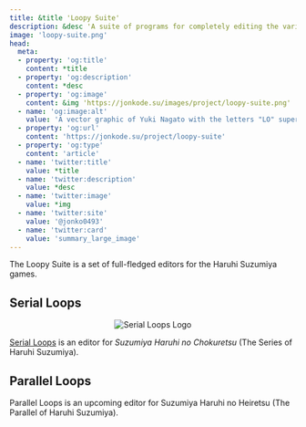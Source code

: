 ```yaml
---
title: &title 'Loopy Suite'
description: &desc 'A suite of programs for completely editing the various Haruhi Suzumiya games.'
image: 'loopy-suite.png'
head:
  meta:
  - property: 'og:title'
    content: *title
  - property: 'og:description'
    content: *desc
  - property: 'og:image'
    content: &img 'https://jonkode.su/images/project/loopy-suite.png'
  - name: 'og:image:alt'
    value: 'A vector graphic of Yuki Nagato with the letters "LO" superimposed'
  - property: 'og:url'
    content: 'https://jonkode.su/project/loopy-suite'
  - property: 'og:type'
    content: 'article'
  - name: 'twitter:title'
    value: *title
  - name: 'twitter:description'
    value: *desc
  - name: 'twitter:image'
    value: *img
  - name: 'twitter:site'
    value: '@jonko0493'
  - name: 'twitter:card'
    value: 'summary_large_image'
---
```


The Loopy Suite is a set of full-fledged editors for the Haruhi Suzumiya games.

## Serial Loops
<center>
  <img src="/images/project/serial-loops.png" alt="Serial Loops Logo" class="small-image">
</center>

[Serial Loops](https://haroohie.club/chokuretsu/serial-loops) is an editor for _Suzumiya Haruhi no Chokuretsu_ (The Series of Haruhi Suzumiya).

## Parallel Loops
Parallel Loops is an upcoming editor for Suzumiya Haruhi no Heiretsu (The Parallel of Haruhi Suzumiya).